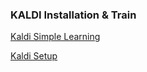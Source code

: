 ### KALDI Installation & Train

[Kaldi Simple Learning](https://github.com/hootan09/kaldiASR/tree/main/doc_learning)

[Kaldi Setup](https://github.com/hootan09/kaldiASR/tree/main/Setup_kaldi)

